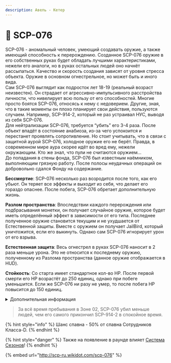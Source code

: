 ```yaml
---
description: Авель - Кетер
---
```


# 🧛 SCP-076

SCP-076 - аномальный человек, умеющий создавать оружие, а также имеющий способность к перерождению. Созданное SCP-076 оружие в его собственных руках будет обладать лучшими характеристиками, нежели его аналоги, но в руках остальных людей оно начнёт рассыпаться. Качество и скорость создания зависят от уровня стресса объекта. Оружие в основном огнестрельное, но может быть и иного вида.\
Сам SCP-076 выглядит как подросток лет 18-19 (реальный возраст неизвестен). Он страдает от агрессивно-импульсивного расстройства личности, что нивелирует всю пользу от его способностей. Многие просто боятся SCP-076, относясь к нему с недоверием. Другие, зная, что в такие моменты он плохо планирует свои действия, пользуются случаем. Например, SCP-914-2, который не раз устраивал НУС, выводя из себя SCP-076.\
Для нейтрализации SCP-076, требуется “убить” его 3-4 раза. После объект впадёт в состояние анабиоза, из-за чего успокоится и перестанет проявлять сопротивление. Но стоит учитывать, что в связи с защитной аурой SCP-076, холодное оружие его не берёт. Правда, в современном мире аура скорее идёт во вред ему, нежели окружающим. Кто же знал, что пули не считаются оружием…\
До попадания в стены фонда, SCP-076 был известным наёмником, выполняющим грязную работу. После полосы неудачных операций он добровольно сдался Фонду на содержание.

**Бессмертие**: SCP-076 несколько раз возродится после того, как его убьют. Он теряет все эффекты и выходит из себя, что делает его гораздо опаснее. После побега, SCP-076 обретает дополнительную жизнь.

**Разлом пространства**: Впоследствии каждого перерождения или подбрасывания монетки, он получает случайное оружие, которое будет иметь определённый эффект в зависимости от его типа. Последнее полученное оружие становится текущим и не ухудшается от Естественной защиты. Вместе с оружием он получает JailBird, который уничтожится, если его выкинуть. Однако сам SCP-076 игнорирует урон от его взрыва.

**Естественная защита**: Весь огнестрел в руках SCP-076 наносит в 2 раза меньше урона. Это не относится к последнему оружию, полученному из Разлома пространства (данное оружие отображается в HUD).

**Стойкость**: Со старта имеет стандартное кол-во HP. После первой смерти его HP возрастёт до 250 единиц, однако при побеге уменьшится. Если же SCP-076 ни разу не умер, то после побега HP повысится до 150 единиц.

<details>

<summary>Дополнительная информация</summary>

* **Класс**: Сотрудник Класса-D
* **Оружие**: Любое
* **Уровень доступа**: Отсутствует
* **Броня**: Отсутствует
* **Особое снаряжение**: JailBird

</details>

> За всё время пребывания в Зоне 02, SCP-076 убил меньше людей, чем его самого прикончил SCP-914-2 в спокойное время.

{% hint style="info" %}
Шанс спавна - 50% от спавна Сотрудников Класса-D.
{% endhint %}

{% hint style="danger" %}
Также на появление в раунде влияет [Система Сезонов](../../server-systems/seasons-system.md)!
{% endhint %}

{% embed url="http://scp-ru.wikidot.com/scp-076" %}
